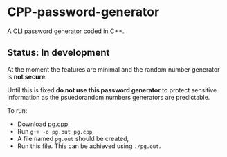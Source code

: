 # CPP-password-generator

A CLI password generator coded in C++.

## Status: In development

At the moment the features are minimal and the random number generator is __not secure__.

Until this is fixed __do not use this password generator__ to protect sensitive information as the psuedorandom numbers generators are predictable.

To run:

- Download pg.cpp,
- Run `g++ -o pg.out pg.cpp`,
- A file named `pg.out` should be created,
- Run this file. This can be achieved using `./pg.out`.
